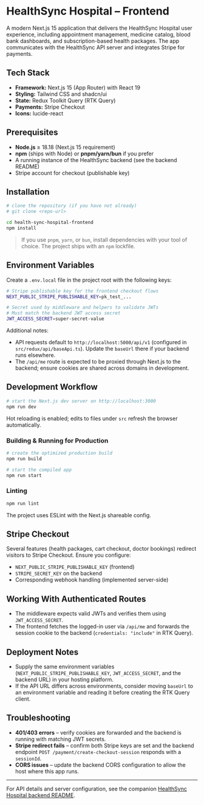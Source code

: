 # HealthSync Hospital – Frontend

A modern Next.js 15 application that delivers the HealthSync Hospital user experience, including appointment management, medicine catalog, blood bank dashboards, and subscription-based health packages. The app communicates with the HealthSync API server and integrates Stripe for payments.

## Tech Stack

- **Framework:** Next.js 15 (App Router) with React 19
- **Styling:** Tailwind CSS and shadcn/ui
- **State:** Redux Toolkit Query (RTK Query)
- **Payments:** Stripe Checkout
- **Icons:** lucide-react

## Prerequisites

- **Node.js** ≥ 18.18 (Next.js 15 requirement)
- **npm** (ships with Node) or **pnpm/yarn/bun** if you prefer
- A running instance of the HealthSync backend (see the backend README)
- Stripe account for checkout (publishable key)

## Installation

```bash
# clone the repository (if you have not already)
# git clone <repo-url>

cd health-sync-hospital-frontend
npm install
```

> If you use `pnpm`, `yarn`, or `bun`, install dependencies with your tool of choice. The project ships with an `npm` lockfile.

## Environment Variables

Create a `.env.local` file in the project root with the following keys:

```bash
# Stripe publishable key for the frontend checkout flows
NEXT_PUBLIC_STRIPE_PUBLISHABLE_KEY=pk_test_...

# Secret used by middleware and helpers to validate JWTs
# Must match the backend JWT access secret
JWT_ACCESS_SECRET=super-secret-value
```

Additional notes:

- API requests default to `http://localhost:5000/api/v1` (configured in `src/redux/api/baseApi.ts`). Update the `baseUrl` there if your backend runs elsewhere.
- The `/api/me` route is expected to be proxied through Next.js to the backend; ensure cookies are shared across domains in development.

## Development Workflow

```bash
# start the Next.js dev server on http://localhost:3000
npm run dev
```

Hot reloading is enabled; edits to files under `src` refresh the browser automatically.

### Building & Running for Production

```bash
# create the optimized production build
npm run build

# start the compiled app
npm run start
```

### Linting

```bash
npm run lint
```

The project uses ESLint with the Next.js shareable config.

## Stripe Checkout

Several features (health packages, cart checkout, doctor bookings) redirect visitors to Stripe Checkout. Ensure you configure:

- `NEXT_PUBLIC_STRIPE_PUBLISHABLE_KEY` (frontend)
- `STRIPE_SECRET_KEY` on the backend
- Corresponding webhook handling (implemented server-side)

## Working With Authenticated Routes

- The middleware expects valid JWTs and verifies them using `JWT_ACCESS_SECRET`.
- The frontend fetches the logged-in user via `/api/me` and forwards the session cookie to the backend (`credentials: "include"` in RTK Query).

## Deployment Notes

- Supply the same environment variables (`NEXT_PUBLIC_STRIPE_PUBLISHABLE_KEY`, `JWT_ACCESS_SECRET`, and the backend URL) in your hosting platform.
- If the API URL differs across environments, consider moving `baseUrl` to an environment variable and reading it before creating the RTK Query client.

## Troubleshooting

- **401/403 errors** – verify cookies are forwarded and the backend is running with matching JWT secrets.
- **Stripe redirect fails** – confirm both Stripe keys are set and the backend endpoint `POST /payment/create-checkout-session` responds with a `sessionId`.
- **CORS issues** – update the backend CORS configuration to allow the host where this app runs.

---

For API details and server configuration, see the companion [HealthSync Hospital backend README](../HealthSyncHospitalServer/README.md).
